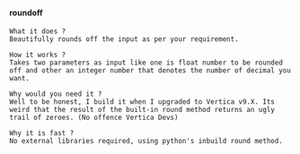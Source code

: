 #### roundoff ####

    What it does ?
	Beautifully rounds off the input as per your requirement.

    How it works ?
	Takes two parameters as input like one is float number to be rounded off and other an integer number that denotes the number of decimal you want.

    Why would you need it ?
	Well to be honest, I build it when I upgraded to Vertica v9.X. Its weird that the result of the built-in round method returns an ugly trail of zeroes. (No offence Vertica Devs)

    Why it is fast ?
	No external libraries required, using python's inbuild round method.
